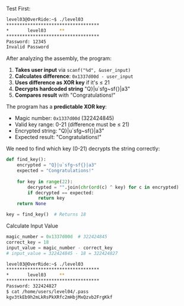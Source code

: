 Test First:
```bash
level03@OverRide:~$ ./level03
***********************************
*		level03		**
***********************************
Password: 12345
Invalid Password
```

After analyzing the assembly, the program:
1. **Takes user input** via `scanf("%d", &user_input)`
2. **Calculates difference**: `0x1337d00d - user_input`
3. **Uses difference as XOR key** if it's ≤ 21
4. **Decrypts hardcoded string** "Q}|u`sfg~sf{}|a3"
5. **Compares result** with "Congratulations!"


The program has a **predictable XOR key**:
- Magic number: `0x1337d00d` (322424845)
- Valid key range: 0-21 (difference must be ≤ 21)
- Encrypted string: "Q}|u`sfg~sf{}|a3"
- Expected result: "Congratulations!"

We need to find which key (0-21) decrypts the string correctly:

```python
def find_key():
    encrypted = "Q}|u`sfg~sf{}|a3"
    expected = "Congratulations!"
    
    for key in range(22):
        decrypted = "".join(chr(ord(c) ^ key) for c in encrypted)
        if decrypted == expected:
            return key
    return None

key = find_key()  # Returns 18
```

Calculate Input Value
```python
magic_number = 0x1337d00d  # 322424845
correct_key = 18
input_value = magic_number - correct_key
# input_value = 322424845 - 18 = 322424827
```

```bash
level03@OverRide:~$ ./level03
***********************************
*		level03		**
***********************************
Password: 322424827
$ cat /home/users/level04/.pass            
kgv3tkEb9h2mLkRsPkXRfc2mHbjMxQzvb2FrgKkf
```
